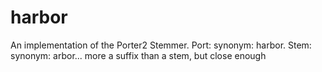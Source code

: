 # harbor
An implementation of the Porter2 Stemmer. Port: synonym: harbor. Stem: synonym: arbor... more a suffix than a stem, but close enough

